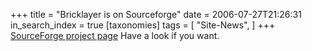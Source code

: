 +++
title = "Bricklayer is on Sourceforge"
date = 2006-07-27T21:26:31
in_search_index = true
[taxonomies]
tags = [
"Site-News",
]
+++
<a href="http://sourceforge.net/projects/bricklayer-perl/">SourceForge project page</a> Have a look if you want.
